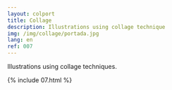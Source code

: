 ```yaml
---
layout: colport
title: Collage
description: Illustrations using collage technique
img: /img/collage/portada.jpg
lang: en
ref: 007
---
```


Illustrations using collage techniques.

{% include 07.html %}